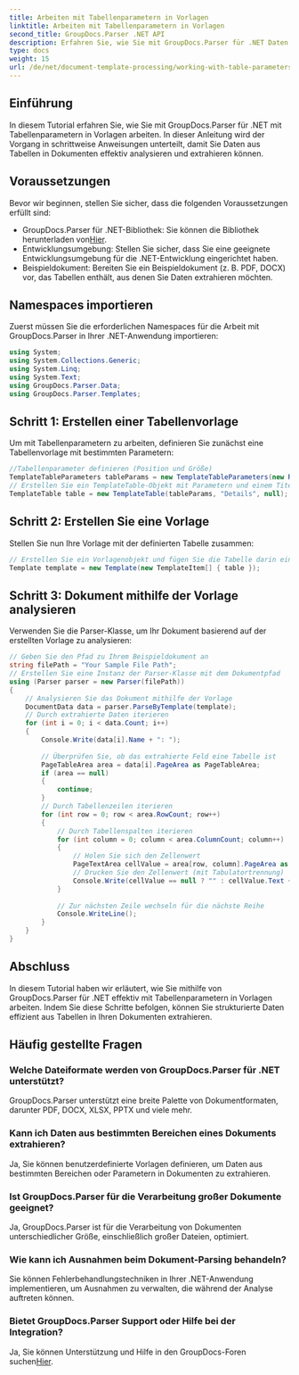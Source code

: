 ```yaml
---
title: Arbeiten mit Tabellenparametern in Vorlagen
linktitle: Arbeiten mit Tabellenparametern in Vorlagen
second_title: GroupDocs.Parser .NET API
description: Erfahren Sie, wie Sie mit GroupDocs.Parser für .NET Daten aus Tabellen in Dokumenten extrahieren. Schritt-für-Schritt-Anleitung zur Verwendung von Tabellenparametern.
type: docs
weight: 15
url: /de/net/document-template-processing/working-with-table-parameters-in-templates/
---
```

## Einführung
In diesem Tutorial erfahren Sie, wie Sie mit GroupDocs.Parser für .NET mit Tabellenparametern in Vorlagen arbeiten. In dieser Anleitung wird der Vorgang in schrittweise Anweisungen unterteilt, damit Sie Daten aus Tabellen in Dokumenten effektiv analysieren und extrahieren können.
## Voraussetzungen
Bevor wir beginnen, stellen Sie sicher, dass die folgenden Voraussetzungen erfüllt sind:
-  GroupDocs.Parser für .NET-Bibliothek: Sie können die Bibliothek herunterladen von[Hier](https://releases.groupdocs.com/parser/net/).
- Entwicklungsumgebung: Stellen Sie sicher, dass Sie eine geeignete Entwicklungsumgebung für die .NET-Entwicklung eingerichtet haben.
- Beispieldokument: Bereiten Sie ein Beispieldokument (z. B. PDF, DOCX) vor, das Tabellen enthält, aus denen Sie Daten extrahieren möchten.

## Namespaces importieren
Zuerst müssen Sie die erforderlichen Namespaces für die Arbeit mit GroupDocs.Parser in Ihrer .NET-Anwendung importieren:
```csharp
using System;
using System.Collections.Generic;
using System.Linq;
using System.Text;
using GroupDocs.Parser.Data;
using GroupDocs.Parser.Templates;
```
## Schritt 1: Erstellen einer Tabellenvorlage
Um mit Tabellenparametern zu arbeiten, definieren Sie zunächst eine Tabellenvorlage mit bestimmten Parametern:
```csharp
//Tabellenparameter definieren (Position und Größe)
TemplateTableParameters tableParams = new TemplateTableParameters(new Rectangle(new Point(35, 320), new Size(530, 55)), null);
// Erstellen Sie ein TemplateTable-Objekt mit Parametern und einem Titel
TemplateTable table = new TemplateTable(tableParams, "Details", null);
```
## Schritt 2: Erstellen Sie eine Vorlage
Stellen Sie nun Ihre Vorlage mit der definierten Tabelle zusammen:
```csharp
// Erstellen Sie ein Vorlagenobjekt und fügen Sie die Tabelle darin ein
Template template = new Template(new TemplateItem[] { table });
```
## Schritt 3: Dokument mithilfe der Vorlage analysieren
Verwenden Sie die Parser-Klasse, um Ihr Dokument basierend auf der erstellten Vorlage zu analysieren:
```csharp
// Geben Sie den Pfad zu Ihrem Beispieldokument an
string filePath = "Your Sample File Path";
// Erstellen Sie eine Instanz der Parser-Klasse mit dem Dokumentpfad
using (Parser parser = new Parser(filePath))
{
    // Analysieren Sie das Dokument mithilfe der Vorlage
    DocumentData data = parser.ParseByTemplate(template);
    // Durch extrahierte Daten iterieren
    for (int i = 0; i < data.Count; i++)
    {
        Console.Write(data[i].Name + ": ");
        
        // Überprüfen Sie, ob das extrahierte Feld eine Tabelle ist
        PageTableArea area = data[i].PageArea as PageTableArea;
        if (area == null)
        {
            continue;
        }
        // Durch Tabellenzeilen iterieren
        for (int row = 0; row < area.RowCount; row++)
        {
            // Durch Tabellenspalten iterieren
            for (int column = 0; column < area.ColumnCount; column++)
            {
                // Holen Sie sich den Zellenwert
                PageTextArea cellValue = area[row, column].PageArea as PageTextArea;
                // Drucken Sie den Zellenwert (mit Tabulatortrennung)
                Console.Write(cellValue == null ? "" : cellValue.Text + "\t");
            }
            
            // Zur nächsten Zeile wechseln für die nächste Reihe
            Console.WriteLine();
        }
    }
}
```

## Abschluss
In diesem Tutorial haben wir erläutert, wie Sie mithilfe von GroupDocs.Parser für .NET effektiv mit Tabellenparametern in Vorlagen arbeiten. Indem Sie diese Schritte befolgen, können Sie strukturierte Daten effizient aus Tabellen in Ihren Dokumenten extrahieren.

## Häufig gestellte Fragen
### Welche Dateiformate werden von GroupDocs.Parser für .NET unterstützt?
GroupDocs.Parser unterstützt eine breite Palette von Dokumentformaten, darunter PDF, DOCX, XLSX, PPTX und viele mehr.
### Kann ich Daten aus bestimmten Bereichen eines Dokuments extrahieren?
Ja, Sie können benutzerdefinierte Vorlagen definieren, um Daten aus bestimmten Bereichen oder Parametern in Dokumenten zu extrahieren.
### Ist GroupDocs.Parser für die Verarbeitung großer Dokumente geeignet?
Ja, GroupDocs.Parser ist für die Verarbeitung von Dokumenten unterschiedlicher Größe, einschließlich großer Dateien, optimiert.
### Wie kann ich Ausnahmen beim Dokument-Parsing behandeln?
Sie können Fehlerbehandlungstechniken in Ihrer .NET-Anwendung implementieren, um Ausnahmen zu verwalten, die während der Analyse auftreten können.
### Bietet GroupDocs.Parser Support oder Hilfe bei der Integration?
 Ja, Sie können Unterstützung und Hilfe in den GroupDocs-Foren suchen[Hier](https://forum.groupdocs.com/c/parser/17).